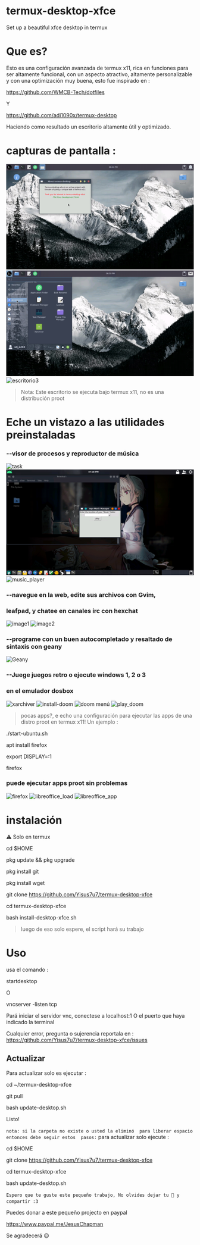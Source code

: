 # termux-desktop-xfce
Set up a beautiful xfce desktop in termux 

# Que es? 

Esto es una configuración avanzada de termux x11, 
rica en funciones para ser altamente funcional,
con un aspecto atractivo, altamente personalizable
y con una optimización muy buena, esto fue 
inspirado en :

https://github.com/WMCB-Tech/dotfiles

Y

https://github.com/adi1090x/termux-desktop

Haciendo como resultado un escritorio altamente
útil y optimizado. 

# capturas de pantalla :

![escritorio](./fotos/desktop.png)
![escritorio2](./fotos/desktop2.png)
![escritorio3](./fotos/desktop_settings.png)

> Nota: Este escritorio se ejecuta bajo termux 
x11, no es una distribución proot

# Eche un vistazo a las utilidades preinstaladas

### --visor de procesos y reproductor de música

![task](./fotos/task.png)
![music](./fotos/music1.png)
![music_player](./fotos/play_music.png)

### --navegue en la web, edite sus archivos con Gvim,
### leafpad, y chatee en canales irc con hexchat

![image1](./fotos/web-and-mail.png) 
![image2](./fotos/chat_vim_text-editor.png) 

### --programe con un buen autocompletado y resaltado de sintaxis con geany

![Geany](./fotos/geany.png)

### --Juege juegos retro o ejecute windows 1, 2 o 3
### en el emulador dosbox

![xarchiver](./fotos/xarchiver.png)
![install-doom](./fotos/install_doom.png)
![doom menú](./fotos/playdoom-menu.png)
![play_doom](./fotos/play_doom.png)

> pocas apps?, e echo una configuración para 
> ejecutar las apps de una distro proot en termux x11! 
> Un ejemplo :

./start-ubuntu.sh

apt install firefox

export DISPLAY=:1

firefox 

### puede ejecutar apps proot sin problemas

![firefox](./fotos/proot-firefox.png) 
![libreoffice_load](./fotos/proot-libreoffice.png) 
![libreoffice_app](./fotos/proot-libreoffice2.png) 

# instalación 

⚠ Solo en termux 

cd $HOME

pkg update && pkg upgrade 

pkg install git 

pkg install wget 

git clone https://github.com/Yisus7u7/termux-desktop-xfce

cd termux-desktop-xfce

bash install-desktop-xfce.sh

> luego de eso solo espere, el script hará su trabajo 

# Uso 

usa el comando :

startdesktop 

O

vncserver -listen tcp 

Pará iniciar el servidor vnc, conectese a localhost:1
O el puerto que haya indicado la terminal 

Cualquier error, pregunta o sujerencia reportala en :
https://github.com/Yisus7u7/termux-desktop-xfce/issues

## Actualizar 

Para actualizar solo es ejecutar :

cd ~/termux-desktop-xfce 

git pull 

bash update-desktop.sh 

Listo! 

`nota: si la carpeta no existe o usted la eliminó 
para liberar espacio entonces debe seguir estos 
pasos:`
para actualizar solo ejecute :

cd $HOME

git clone https://github.com/Yisus7u7/termux-desktop-xfce

cd termux-desktop-xfce 

bash update-desktop.sh 

`Espero que te guste este pequeño trabajo,
No olvides dejar tu 🌟 y compartir :3`

Puedes donar a este pequeño projecto en paypal

https://www.paypal.me/JesusChapman 

Se agradecerá 😉
